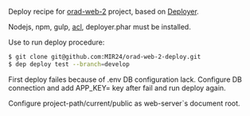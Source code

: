 Deploy recipe for [orad-web-2](https://github.com/MIR24/orad-web-2) project, based on [Deployer](https://deployer.org).

Nodejs, npm, gulp, [acl](http://savannah.nongnu.org/projects/acl/), deployer.phar must be installed.

Use to run deploy procedure:
```bash
$ git clone git@github.com:MIR24/orad-web-2-deploy.git
$ dep deploy test --branch=develop
```

First deploy failes because of .env DB configuration lack.
Configure DB connection and add APP_KEY= key after fail and run deploy again. 

Configure project-path/current/public as web-server`s document root.
